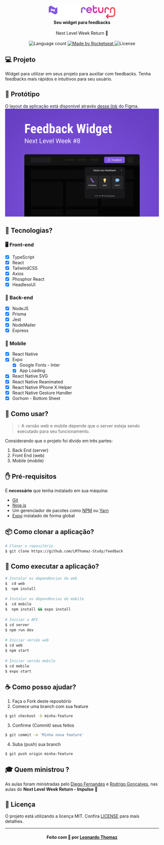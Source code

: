 <h4 align="center">
    <img alt="" src=".github/logo.png" />
    <br/>
    Seu widget para feedbacks
    <br>
</h4>

<p align="center">
  Next Level Week Return 🚀
  <br>
  <br>

  <img alt="Language count" src="https://img.shields.io/github/repo-size/LMThomaz-Study/feedback"/>

  <a href="https://rocketseat.com.br">
    <img alt="Made by Rocketseat" src="https://img.shields.io/badge/made%20by-Rocketseat-%237519C1">
  </a>

  <img alt="License" src="https://img.shields.io/github/license/LMThomaz-Study/feedback">
</p>

## 💻 Projeto

Widget para utilizar em seus projeto para auxiliar com feedbacks. Tenha feedbacks mais rápidos e intuitivos para seu usuário.

## :art: Protótipo

O layout da aplicação está disponível através [desse link][url-figma] do Figma.  
![Capa Feedback](.github/capa.png)

## :hammer: Tecnologias?

### 🖥️ Front-end

- [x] TypeScript
- [x] React
- [x] TailwindCSS
- [x] Axios
- [x] Phosphor React
- [x] HeadlessUI

### 💽 Back-end

- [x] NodeJS
- [x] Prisma
- [x] Jest
- [x] NodeMailer
- [x] Express

### 📱 Mobile

- [x] React Native
- [x] Expo
  - [x] Google Fonts - Inter
  - [x] App Loading
- [x] React Native SVG
- [x] React Native Reanimated
- [x] React Native IPhone X Helper
- [x] React Native Gesture Handler
- [x] Gorhom - Bottom Sheet

## :electric_plug: Como usar?

> :bulb: A versão web e mobile depende que o server esteja sendo executado para seu funcionamento.

Considerando que o projeto foi divido em três partes:

1. Back End (server)
2. Front End (web)
3. Mobile (mobile)

## :hand: Pré-requisitos

É **necessário** que tenha instalado em sua máquina:

- [Git][url-git]
- [Noje.js][url-node]
- Um gerenciador de pacotes como [NPM][url-npm] ou [Yarn][url-yarn]
- [Expo][url-expo] instalado de forma global

## :package: Como clonar a aplicação?

```bash
# Clonar o repositório
$ git clone https://github.com/LMThomaz-Study/feedback
```

## :rocket: Como executar a aplicação?

```bash
# Instalar as dependências da web
$  cd web
$  npm install

# Instalar as dependências do mobile
$  cd mobile
$  npm install && expo install

# Iniciar a API
$ cd server
$ npm run dev

# Iniciar versão web
$ cd web
$ npm start

# Iniciar versão mobile
$ cd mobile
$ expo start

```

## :coffee: Como posso ajudar?

1. Faça o Fork deste repositório
2. Comece uma branch com sua feature

```bash
$ git checkout -b minha-feature
```

3. Confirme (Commit) seus feitos

```bash
$ git commit -m 'Minha nova feature'
```

4. Suba (push) sua branch

```bash
$ git push origin minha-feature
```

## :mortar_board: Quem ministrou ?

As aulas foram ministradas pelo [Diego Fernandes][diego] e [Rodrigo Gonçalves][rodrigo], nas aulas do **Next Level Week Return - Impulse** :rocket:

## :page_with_curl: Licença

O projeto está utilizando a licença MIT. Confira [LICENSE][license] para mais detalhes.

---

<h4 align="center">
Feito com 💜 por <a href="https://www.linkedin.com/in/leonardo-thomaz/" target="_blank">Leonardo Thomaz</a>
</h4>
 
[url-figma]: https://www.figma.com/file/0OJC2HPq2w0XWxjsEgizdK/Feedback-Widget-(Community)?node-id=322%3A1195
[url-ts]: https://www.typescriptlang.org/
[url-node]: https://nodejs.org/pt-br/
[url-react]: https://reactjs.org/
[url-react-native]: https://reactnative.dev/
[url-expo]: https://expo.io/
[url-rocketseat]: https://rocketseat.com.br/
[url-git]: https://git-scm.com/
[url-vs]: https://code.visualstudio.com/
[url-npm]: https://www.npmjs.com/
[url-yarn]: https://yarnpkg.com/
[url-prisma]: https://www.prisma.io/
[url-tailwind]: https://tailwindcss.com/
[diego]: https://github.com/diego3g
[rodrigo]: https://github.com/rodrigorgtic
[license]: https://github.com/LMThomaz-Study/feedback/blob/master/LICENSE.md
